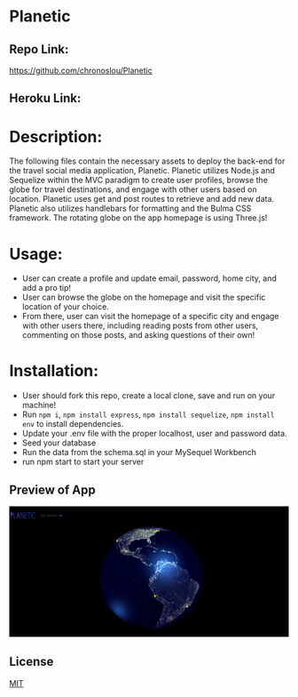 # Planetic

## Repo Link:

https://github.com/chronoslou/Planetic

## Heroku Link:

# Description:

The following files contain the necessary assets to deploy the back-end for the travel social media application, Planetic. Planetic utilizes Node.js and Sequelize within the MVC paradigm to create user profiles, browse the globe for travel destinations, and engage with other users based on location. Planetic uses get and post routes to retrieve and add new data. Planetic also utilizes handlebars for formatting and the Bulma CSS framework. The rotating globe on the app homepage is using Three.js!

# Usage:

- User can create a profile and update email, password, home city, and add a pro tip!
- User can browse the globe on the homepage and visit the specific location of your choice.
- From there, user can visit the homepage of a specific city and engage with other users there, including reading posts from other users, commenting on those posts, and asking questions of their own!

# Installation:

- User should fork this repo, create a local clone, save and run on your machine!
- Run `npm i`, `npm install express`, `npm install sequelize`, `npm install env` to install dependencies.
- Update your .env file with the proper localhost, user and password data.
- Seed your database
- Run the data from the schema.sql in your MySequel Workbench
- run npm start to start your server

## Preview of App

![SCREENSHOT](./public/IMAGES/screenshot.PNG)

## License

[MIT](https://choosealicense.com/licenses/mit/)
